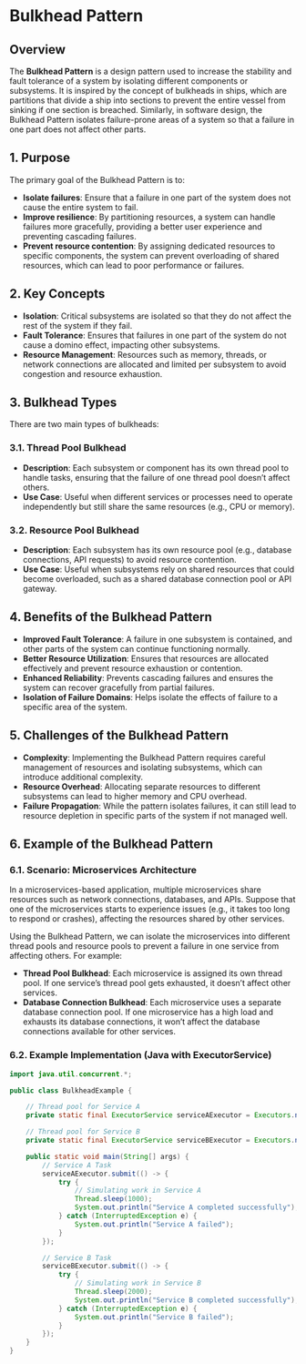 # Bulkhead Pattern

## Overview

The **Bulkhead Pattern** is a design pattern used to increase the stability and fault tolerance of a system by isolating different components or subsystems. It is inspired by the concept of bulkheads in ships, which are partitions that divide a ship into sections to prevent the entire vessel from sinking if one section is breached. Similarly, in software design, the Bulkhead Pattern isolates failure-prone areas of a system so that a failure in one part does not affect other parts.

## 1. Purpose

The primary goal of the Bulkhead Pattern is to:
- **Isolate failures**: Ensure that a failure in one part of the system does not cause the entire system to fail.
- **Improve resilience**: By partitioning resources, a system can handle failures more gracefully, providing a better user experience and preventing cascading failures.
- **Prevent resource contention**: By assigning dedicated resources to specific components, the system can prevent overloading of shared resources, which can lead to poor performance or failures.

## 2. Key Concepts

- **Isolation**: Critical subsystems are isolated so that they do not affect the rest of the system if they fail.
- **Fault Tolerance**: Ensures that failures in one part of the system do not cause a domino effect, impacting other subsystems.
- **Resource Management**: Resources such as memory, threads, or network connections are allocated and limited per subsystem to avoid congestion and resource exhaustion.

## 3. Bulkhead Types

There are two main types of bulkheads:

### 3.1. **Thread Pool Bulkhead**

- **Description**: Each subsystem or component has its own thread pool to handle tasks, ensuring that the failure of one thread pool doesn’t affect others.
- **Use Case**: Useful when different services or processes need to operate independently but still share the same resources (e.g., CPU or memory).

### 3.2. **Resource Pool Bulkhead**

- **Description**: Each subsystem has its own resource pool (e.g., database connections, API requests) to avoid resource contention.
- **Use Case**: Useful when subsystems rely on shared resources that could become overloaded, such as a shared database connection pool or API gateway.

## 4. Benefits of the Bulkhead Pattern

- **Improved Fault Tolerance**: A failure in one subsystem is contained, and other parts of the system can continue functioning normally.
- **Better Resource Utilization**: Ensures that resources are allocated effectively and prevent resource exhaustion or contention.
- **Enhanced Reliability**: Prevents cascading failures and ensures the system can recover gracefully from partial failures.
- **Isolation of Failure Domains**: Helps isolate the effects of failure to a specific area of the system.

## 5. Challenges of the Bulkhead Pattern

- **Complexity**: Implementing the Bulkhead Pattern requires careful management of resources and isolating subsystems, which can introduce additional complexity.
- **Resource Overhead**: Allocating separate resources to different subsystems can lead to higher memory and CPU overhead.
- **Failure Propagation**: While the pattern isolates failures, it can still lead to resource depletion in specific parts of the system if not managed well.

## 6. Example of the Bulkhead Pattern

### 6.1. Scenario: Microservices Architecture

In a microservices-based application, multiple microservices share resources such as network connections, databases, and APIs. Suppose that one of the microservices starts to experience issues (e.g., it takes too long to respond or crashes), affecting the resources shared by other services.

Using the Bulkhead Pattern, we can isolate the microservices into different thread pools and resource pools to prevent a failure in one service from affecting others. For example:

- **Thread Pool Bulkhead**: Each microservice is assigned its own thread pool. If one service’s thread pool gets exhausted, it doesn’t affect other services.
- **Database Connection Bulkhead**: Each microservice uses a separate database connection pool. If one microservice has a high load and exhausts its database connections, it won’t affect the database connections available for other services.

### 6.2. Example Implementation (Java with ExecutorService)

```java
import java.util.concurrent.*;

public class BulkheadExample {

    // Thread pool for Service A
    private static final ExecutorService serviceAExecutor = Executors.newFixedThreadPool(10);

    // Thread pool for Service B
    private static final ExecutorService serviceBExecutor = Executors.newFixedThreadPool(10);

    public static void main(String[] args) {
        // Service A Task
        serviceAExecutor.submit(() -> {
            try {
                // Simulating work in Service A
                Thread.sleep(1000);
                System.out.println("Service A completed successfully");
            } catch (InterruptedException e) {
                System.out.println("Service A failed");
            }
        });

        // Service B Task
        serviceBExecutor.submit(() -> {
            try {
                // Simulating work in Service B
                Thread.sleep(2000);
                System.out.println("Service B completed successfully");
            } catch (InterruptedException e) {
                System.out.println("Service B failed");
            }
        });
    }
}
